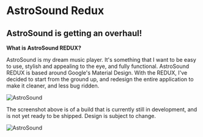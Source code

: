 # AstroSound Redux
## AstroSound is getting an overhaul!

**What is AstroSound REDUX?**

AstroSound is my dream music player. It's something that I want to be easy to use, stylish and appealing to the eye, and fully functional. AstroSound REDUX is based around Google's Material Design. With the REDUX, I've decided to start from the ground up, and redesign the entire application to make it cleaner, and less bug ridden. 

![AstroSound](http://i.imgur.com/SChtj7d.png)

The screenshot above is of a build that is currently still in development, and is not yet ready to be shipped. Design is subject to change.


![AstroSound](https://49.media.tumblr.com/c8c33e5513ea542719c0afc6705719f1/tumblr_o6a4rveHLw1v81l9uo1_540.gif)
